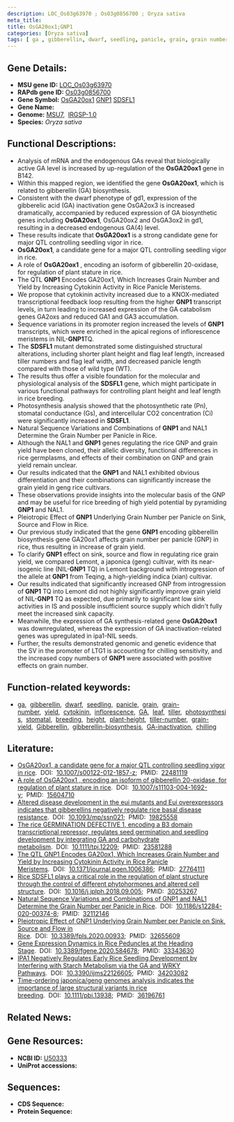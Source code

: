 ```yaml
---
description: LOC_Os03g63970 ; Os03g0856700 ; Oryza sativa
meta_title:
title: OsGA20ox1;GNP1
categories: [Oryza sativa]
tags: [ ga , gibberellin, dwarf, seedling, panicle, grain, grain number, yield, cytokinin, inflorescence, GA, leaf, tiller, photosynthesis, stomatal, breeding, height, plant height, tiller number, grain yield, Gibberellin, gibberellin biosynthesis, GA inactivation, chilling]
---
```


## Gene Details:
- **MSU gene ID:** [LOC_Os03g63970](http://rice.uga.edu/cgi-bin/ORF_infopage.cgi?orf=LOC_Os03g63970)  
- **RAPdb gene ID:** [Os03g0856700](https://rapdb.dna.affrc.go.jp/locus/?name=Os03g0856700)  
- **Gene Symbol:** <u>OsGA20ox1</u>&nbsp;<u>GNP1</u>&nbsp;<u>SDSFL1</u>
- **Gene Name:**
- **Genome:**  [MSU7](http://rice.uga.edu/),&nbsp;&nbsp;[IRGSP-1.0](https://rapdb.dna.affrc.go.jp/download/irgsp1.html)
- **Species:** *Oryza sativa*

## Functional Descriptions:
   - Analysis of mRNA and the endogenous GAs reveal that biologically active GA level is increased by up-regulation of the **OsGA20ox1** gene in B142.
   - Within this mapped region, we identified the gene **OsGA20ox1**, which is related to gibberellin (GA) biosynthesis.
   - Consistent with the dwarf phenotype of gd1, expression of the gibberelic acid (GA) inactivation gene OsGA2ox3 is increased dramatically, accompanied by reduced expression of GA biosynthetic genes including **OsGA20ox1**, OsGA20ox2 and OsGA3ox2 in gd1, resulting in a decreased endogenous GA(4) level.
   - These results indicate that **OsGA20ox1** is a strong candidate gene for major QTL controlling seedling vigor in rice.
   - **OsGA20ox1**, a candidate gene for a major QTL controlling seedling vigor in rice.
   - A role of **OsGA20ox1** , encoding an isoform of gibberellin 20-oxidase, for regulation of plant stature in rice.
   - The QTL **GNP1** Encodes GA20ox1, Which Increases Grain Number and Yield by Increasing Cytokinin Activity in Rice Panicle Meristems.
   - We propose that cytokinin activity increased due to a KNOX-mediated transcriptional feedback loop resulting from the higher **GNP1** transcript levels, in turn leading to increased expression of the GA catabolism genes GA2oxs and reduced GA1 and GA3 accumulation.
   - Sequence variations in its promoter region increased the levels of **GNP1** transcripts, which were enriched in the apical regions of inflorescence meristems in NIL-**GNP1**TQ.
   - The **SDSFL1** mutant demonstrated some distinguished structural alterations, including shorter plant height and flag leaf length, increased tiller numbers and flag leaf width, and decreased panicle length compared with those of wild type (WT).
   - The results thus offer a visible foundation for the molecular and physiological analysis of the **SDSFL1** gene, which might participate in various functional pathways for controlling plant height and leaf length in rice breeding.
   - Photosynthesis analysis showed that the photosynthetic rate (Pn), stomatal conductance (Gs), and intercellular CO2 concentration (Ci) were significantly increased in **SDSFL1**.
   - Natural Sequence Variations and Combinations of **GNP1** and NAL1 Determine the Grain Number per Panicle in Rice.
   - Although the NAL1 and **GNP1** genes regulating the rice GNP and grain yield have been cloned, their allelic diversity, functional differences in rice germplasms, and effects of their combination on GNP and grain yield remain unclear.
   - Our results indicated that the **GNP1** and NAL1 exhibited obvious differentiation and their combinations can significantly increase the grain yield in geng rice cultivars.
   - These observations provide insights into the molecular basis of the GNP and may be useful for rice breeding of high yield potential by pyramiding **GNP1** and NAL1.
   - Pleiotropic Effect of **GNP1** Underlying Grain Number per Panicle on Sink, Source and Flow in Rice.
   - Our previous study indicated that the gene **GNP1** encoding gibberellin biosynthesis gene GA20ox1 affects grain number per panicle (GNP) in rice, thus resulting in increase of grain yield.
   - To clarify **GNP1** effect on sink, source and flow in regulating rice grain yield, we compared Lemont, a japonica (geng) cultivar, with its near-isogenic line (NIL-**GNP1** TQ) in Lemont background with introgression of the allele at **GNP1** from Teqing, a high-yielding indica (xian) cultivar.
   - Our results indicated that significantly increased GNP from introgression of **GNP1** TQ into Lemont did not highly significantly improve grain yield of NIL-**GNP1** TQ as expected, due primarily to significant low sink activities in IS and possible insufficient source supply which didn't fully meet the increased sink capacity.
   - Meanwhile, the expression of GA synthesis-related gene **OsGA20ox1** was downregulated, whereas the expression of GA inactivation-related genes was upregulated in ipa1-NIL seeds.
   - Further, the results demonstrated genomic and genetic evidence that the SV in the promoter of LTG1 is accounting for chilling sensitivity, and the increased copy numbers of **GNP1** were associated with positive effects on grain number.

## Function-related keywords:
   - [ga](/tags/ga/),&nbsp;&nbsp;[gibberellin](/tags/gibberellin/),&nbsp;&nbsp;[dwarf](/tags/dwarf/),&nbsp;&nbsp;[seedling](/tags/seedling/),&nbsp;&nbsp;[panicle](/tags/panicle/),&nbsp;&nbsp;[grain](/tags/grain/),&nbsp;&nbsp;[grain-number](/tags/grain-number/),&nbsp;&nbsp;[yield](/tags/yield/),&nbsp;&nbsp;[cytokinin](/tags/cytokinin/),&nbsp;&nbsp;[inflorescence](/tags/inflorescence/),&nbsp;&nbsp;[GA](/tags/GA/),&nbsp;&nbsp;[leaf](/tags/leaf/),&nbsp;&nbsp;[tiller](/tags/tiller/),&nbsp;&nbsp;[photosynthesis](/tags/photosynthesis/),&nbsp;&nbsp;[stomatal](/tags/stomatal/),&nbsp;&nbsp;[breeding](/tags/breeding/),&nbsp;&nbsp;[height](/tags/height/),&nbsp;&nbsp;[plant-height](/tags/plant-height/),&nbsp;&nbsp;[tiller-number](/tags/tiller-number/),&nbsp;&nbsp;[grain-yield](/tags/grain-yield/),&nbsp;&nbsp;[Gibberellin](/tags/Gibberellin/),&nbsp;&nbsp;[gibberellin-biosynthesis](/tags/gibberellin-biosynthesis/),&nbsp;&nbsp;[GA-inactivation](/tags/GA-inactivation/),&nbsp;&nbsp;[chilling](/tags/chilling/)

## Literature:
   - [OsGA20ox1, a candidate gene for a major QTL controlling seedling vigor in rice](https://www.doi.org/10.1007/s00122-012-1857-z).&nbsp;&nbsp;DOI:&nbsp;&nbsp;[10.1007/s00122-012-1857-z](https://www.doi.org/10.1007/s00122-012-1857-z);&nbsp;&nbsp;PMID:&nbsp;&nbsp;[22481119](https://pubmed.ncbi.nlm.nih.gov/22481119/)
   - [A role of OsGA20ox1 , encoding an isoform of gibberellin 20-oxidase, for regulation of plant stature in rice](https://www.doi.org/10.1007/s11103-004-1692-y).&nbsp;&nbsp;DOI:&nbsp;&nbsp;[10.1007/s11103-004-1692-y](https://www.doi.org/10.1007/s11103-004-1692-y);&nbsp;&nbsp;PMID:&nbsp;&nbsp;[15604710](https://pubmed.ncbi.nlm.nih.gov/15604710/)
   - [Altered disease development in the eui mutants and Eui overexpressors indicates that gibberellins negatively regulate rice basal disease resistance](https://www.doi.org/10.1093/mp/ssn021).&nbsp;&nbsp;DOI:&nbsp;&nbsp;[10.1093/mp/ssn021](https://www.doi.org/10.1093/mp/ssn021);&nbsp;&nbsp;PMID:&nbsp;&nbsp;[19825558](https://pubmed.ncbi.nlm.nih.gov/19825558/)
   - [The rice GERMINATION DEFECTIVE 1, encoding a B3 domain transcriptional repressor, regulates seed germination and seedling development by integrating GA and carbohydrate metabolism](https://www.doi.org/10.1111/tpj.12209).&nbsp;&nbsp;DOI:&nbsp;&nbsp;[10.1111/tpj.12209](https://www.doi.org/10.1111/tpj.12209);&nbsp;&nbsp;PMID:&nbsp;&nbsp;[23581288](https://pubmed.ncbi.nlm.nih.gov/23581288/)
   - [The QTL GNP1 Encodes GA20ox1, Which Increases Grain Number and Yield by Increasing Cytokinin Activity in Rice Panicle Meristems](https://www.doi.org/10.1371/journal.pgen.1006386).&nbsp;&nbsp;DOI:&nbsp;&nbsp;[10.1371/journal.pgen.1006386](https://www.doi.org/10.1371/journal.pgen.1006386);&nbsp;&nbsp;PMID:&nbsp;&nbsp;[27764111](https://pubmed.ncbi.nlm.nih.gov/27764111/)
   - [Rice SDSFL1 plays a critical role in the regulation of plant structure through the control of different phytohormones and altered cell structure](https://www.doi.org/10.1016/j.jplph.2018.09.005).&nbsp;&nbsp;DOI:&nbsp;&nbsp;[10.1016/j.jplph.2018.09.005](https://www.doi.org/10.1016/j.jplph.2018.09.005);&nbsp;&nbsp;PMID:&nbsp;&nbsp;[30253267](https://pubmed.ncbi.nlm.nih.gov/30253267/)
   - [Natural Sequence Variations and Combinations of GNP1 and NAL1 Determine the Grain Number per Panicle in Rice](https://www.doi.org/10.1186/s12284-020-00374-8).&nbsp;&nbsp;DOI:&nbsp;&nbsp;[10.1186/s12284-020-00374-8](https://www.doi.org/10.1186/s12284-020-00374-8);&nbsp;&nbsp;PMID:&nbsp;&nbsp;[32112146](https://pubmed.ncbi.nlm.nih.gov/32112146/)
   - [Pleiotropic Effect of GNP1 Underlying Grain Number per Panicle on Sink, Source and Flow in Rice](https://www.doi.org/10.3389/fpls.2020.00933).&nbsp;&nbsp;DOI:&nbsp;&nbsp;[10.3389/fpls.2020.00933](https://www.doi.org/10.3389/fpls.2020.00933);&nbsp;&nbsp;PMID:&nbsp;&nbsp;[32655609](https://pubmed.ncbi.nlm.nih.gov/32655609/)
   - [Gene Expression Dynamics in Rice Peduncles at the Heading Stage](https://www.doi.org/10.3389/fgene.2020.584678).&nbsp;&nbsp;DOI:&nbsp;&nbsp;[10.3389/fgene.2020.584678](https://www.doi.org/10.3389/fgene.2020.584678);&nbsp;&nbsp;PMID:&nbsp;&nbsp;[33343630](https://pubmed.ncbi.nlm.nih.gov/33343630/)
   - [IPA1 Negatively Regulates Early Rice Seedling Development by Interfering with Starch Metabolism via the GA and WRKY Pathways](https://www.doi.org/10.3390/ijms22126605).&nbsp;&nbsp;DOI:&nbsp;&nbsp;[10.3390/ijms22126605](https://www.doi.org/10.3390/ijms22126605);&nbsp;&nbsp;PMID:&nbsp;&nbsp;[34203082](https://pubmed.ncbi.nlm.nih.gov/34203082/)
   - [Time-ordering japonica/geng genomes analysis indicates the importance of large structural variants in rice breeding](https://www.doi.org/10.1111/pbi.13938).&nbsp;&nbsp;DOI:&nbsp;&nbsp;[10.1111/pbi.13938](https://www.doi.org/10.1111/pbi.13938);&nbsp;&nbsp;PMID:&nbsp;&nbsp;[36196761](https://pubmed.ncbi.nlm.nih.gov/36196761/)

## Related News:

## Gene Resources:
- **NCBI ID:**  [U50333](http://www.ncbi.nlm.nih.gov/nuccore/U50333)
- **UniProt accessions:** [](https://www.uniprot.org/uniprotkb//entry)

## Sequences:
- **CDS Sequence:**
- **Protein Sequence:**
